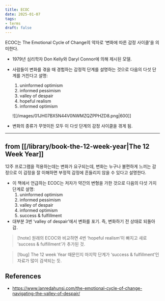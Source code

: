 ```yaml
---
title: ECOC
date: 2025-01-07
tags:
- terms
draft: false
---
```


ECOC는 The Emotional Cycle of Change의 약자로 ‘변화에 따른 감정 사이클’을 의미한다.
- 1979년 심리학자 Don Kelly와 Daryl Connor에 의해 제시된 모델. 
- 사람들이 변화를 겪을 때 경험하는 감정적 단계를 설명하는 것으로 다음의 다섯 단계를 거친다고 설명:
	1. uninformed optimism
	2. informed pessimism
	3. valley of despair
	4. hopeful realism
	5. informed optimism

	![[/images/01JH07BX5N44V0NWMZQZPPHZD8.png|600]]

- 변화의 종류가 무엇이든 모두 이 다섯 단계의 감정 사이클을 겪게 됨.


---
## from [[/library/book-the-12-week-year|The 12 Week Year]]
12주 프로그램을 적용하는데는 변화가 요구되는데, 변화는 누구나 불편하게 느끼는 감정으로 이 감정을 잘 이해하면 부정적 감정에 흔들리지 않을 수 있다고 설명한다.
- 이 책에서 언급하는 ECOC는 저자가 약간의 변형을 가한 것으로 다음의 다섯 가지 단계로 설명:
	1. uninformed optimism
	2. informed pessimism
	3. valley of despair
	4. informed optimism
	5. success & fulfillment
- 대부분 3번 ‘valley of despair’에서 변화를 포기. 즉, 변화하기 전 상태로 되돌아 감.

> [!note] 원래의 ECOC와 비교하면 4번 ‘hopeful realism’이 빠지고 새로 ’success & fulfillment’가 추가된 것.

> [!bug] The 12 week Year 때문인지 마지막 단계가 ‘success & fulfillment’인 자료가 많이 검색되는 듯.


## References
- https://www.lanredahunsi.com/the-emotional-cycle-of-change-navigating-the-valley-of-despair/
